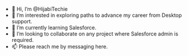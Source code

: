 - 👋 Hi, I’m @HijabiTechie
- 👀 I’m interested in exploring paths to advance my career from Desktop support. 
- 🌱 I’m currently learning Salesforce. 
- 💞️ I’m looking to collaborate on any project where Salesforce admin is required.
- 📫 Please reach me by messaging here. 

<!---
HijabiTechie/HijabiTechie is a ✨ special ✨ repository because its `README.md` (this file) appears on your GitHub profile.
You can click the Preview link to take a look at your changes.
--->

